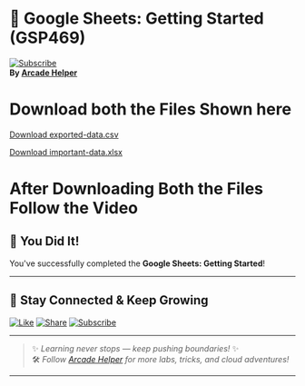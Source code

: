 
# 🚀 Google Sheets: Getting Started (GSP469)  
[![Subscribe](https://img.shields.io/badge/Subscribe-YouTube-red?style=for-the-badge&logo=youtube)](https://www.youtube.com/@ArcadeHelper1418)  
**By [Arcade Helper](https://www.youtube.com/@ArcadeHelper1418)**

# Download both the Files Shown here

[Download exported-data.csv](https://github.com/Arcade-helper/Solutions/blob/main/Google%20Sheets%20-%20Getting%20Started/exported-data.csv)

[Download important-data.xlsx]((https://github.com/Arcade-helper/Solutions/blob/main/Google%20Sheets%20-%20Getting%20Started/important-data.xlsx))

# After Downloading Both the Files Follow the Video

## 🎉 You Did It!  
You've successfully completed the **Google Sheets: Getting Started**!

---

## 🌟 Stay Connected & Keep Growing

[![Like](https://img.shields.io/badge/Like-❤️-pink?style=for-the-badge)](https://www.youtube.com/@ArcadeHelper1418) 
[![Share](https://img.shields.io/badge/Share-🔁-blue?style=for-the-badge)](https://www.youtube.com/@ArcadeHelper1418) 
[![Subscribe](https://img.shields.io/badge/Subscribe-🔔-red?style=for-the-badge)](https://www.youtube.com/@ArcadeHelper1418)

---

> ✨ *Learning never stops — keep pushing boundaries!* ✨  
> 🛠️ *Follow [Arcade Helper](https://www.youtube.com/@ArcadeHelper1418) for more labs, tricks, and cloud adventures!*

---
